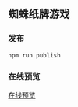 ## 蜘蛛纸牌游戏

### 发布

```shell
npm run publish
```

### 在线预览

[在线预览](https://novlan1.github.io/canvas-game/packages/game-solitaire/index.html)
